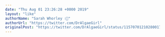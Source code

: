 ```yaml
---
date: "Thu Aug 01 23:26:28 +0000 2019"
layout: "like"
authorName: "Sarah Whorley 💧🦠"
authorUrl: "https://twitter.com/DrAlgaeGirl"
originalPost: "https://twitter.com/DrAlgaeGirl/status/1157070121028001792"
---
```


